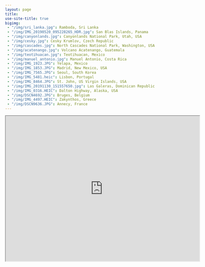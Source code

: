 ```yaml
---
layout: page
title:  
use-site-title: true
bigimg: 
 - "/img/sri_lanka.jpg": Ramboda, Sri Lanka
 - "/img/IMG_20190520_095228265_HDR.jpg": San Blas Islands, Panama
 - "/img/canyonlands.jpg": Canyonlands National Park, Utah, USA
 - "/img/cesky.jpg": Cesky Krumlov, Czech Republic
 - "/img/cascades.jpg": North Cascades National Park, Washington, USA
 - "/img/acatenango.jpg": Volcano Acatenango, Guatemala
 - "/img/teotihuacan.jpg": Teotihuacan, Mexico
 - "/img/manuel_antonio.jpg": Manuel Antonio, Costa Rica
 - "/img/IMG_1923.JPG": Yelapa, Mexico
 - "/img/IMG_1853.JPG": Madrid, New Mexico, USA
 - "/img/IMG_7565.JPG": Seoul, South Korea
 - "/img/IMG_5481.heic": Lisbon, Portugal
 - "/img/IMG_8464.JPG": St. John, US Virgin Islands, USA
 - "/img/IMG_20191130_151557650.jpg": Las Galeras, Dominican Republic
 - "/img/IMG_0316.HEIC": Dalton Highway, Alaska, USA
 - "/img/DSCN4692.JPG": Bruges, Belgium
 - "/img/IMG_4497.HEIC": Zakynthos, Greece
 - "/img/DSCN9636.JPG": Annecy, France
---
```


<!--
- "/img/tikal.jpg": Tikal, Guatemala
- "/img/luxembourg.jpg": Luxembourg City, Luxembourg
- "/img/chania.jpg": Chania, Greece
- "/img/key_biscayne.jpg": Key Biscayne, USA
- "/img/hyderabad.jpg": Hyderabad, India
- "/img/rome.jpg": Rome, Italy
- "/img/keukenhof.jpg": Keukenhof, Netherlands
- "/img/IMG_5195.JPG": King Cove, Alaska, USA
- "/img/tres_ojos.jpg": Los Tres Ojos National Park, Dominican Republic
-->

<!-- Have you ever caught yourself staring at a world map making detailed plans about your imaginary trips? Maybe checking flight prices to random countries because you never know when you 'll find a good deal? If yes, I 'm happy I 'm not alone. If no, welcome to my world! Maybe at some point I will create a travel blog sharing my travel adventures, but until then, here are the places I 've been so far. Hopefully more pins will keep being added... -->

<iframe src="https://www.google.com/maps/d/u/0/embed?mid=1BcK-2CaiLY4gxsdd5RWaWcrordzmFxSi" width="640" height="480" class="img-center"></iframe>

<!-- I 've been lucky enough to be given the opportunity to travel to different places of the world and I am always amazed by the unexplored beauties of our planet. But even -->
